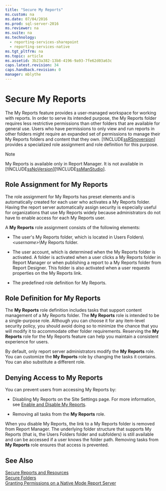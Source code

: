 ```yaml
---
title: "Secure My Reports"
ms.custom: na
ms.date: 07/04/2016
ms.prod: sql-server-2016
ms.reviewer: na
ms.suite: na
ms.technology: 
  - reporting-services-sharepoint
  - reporting-services-native
ms.tgt_pltfrm: na
ms.topic: article
ms.assetid: 3b23a382-13b8-4196-9a93-7fe62d03a63c
caps.latest.revision: 34
caps.handback.revision: 0
manager: mblythe
---
```

# Secure My Reports
The My Reports feature provides a user-managed workspace for working with reports. In order to serve its intended purpose, the My Reports folder requires less restrictive permissions than other folders that are available for general use. Users who have permissions to only view and run reports in other folders might require an expanded set of permissions to manage their My Reports folders and content that they own. [!INCLUDE[ssRSnoversion](../../Topics/TopicNameContainA/tokens/ssRSnoversion_md.md)] provides a specialized role assignment and role definition for this purpose.  
  
> [!NOTE]  
>  My Reports is available only in Report Manager. It is not available in [!INCLUDE[ssNoVersion](../../Topics/TopicNameContainA/tokens/ssNoVersion_md.md)][!INCLUDE[ssManStudio](../../Topics/TopicNameContainA/tokens/ssManStudio_md.md)].  
  
## Role Assignment for My Reports  
 The role assignment for My Reports has preset elements and is automatically created for each user who activates a My Reports folder. Having the report server automatically assign security is especially useful for organizations that use My Reports widely because administrators do not have to enable access for each My Reports user.  
  
 A **My Reports** role assignment consists of the following elements:  
  
-   The user's My Reports folder, which is located in Users Folders\\*<username\>*\My Reports folder.  
  
-   The user account, which is determined when the My Reports folder is activated. A folder is activated when a user clicks a My Reports folder in Report Manager or when publishing a report to a My Reports folder from Report Designer. This folder is also activated when a user requests properties on the My Reports link.  
  
-   The predefined role definition for My Reports.  
  
## Role Definition for My Reports  
 The **My Reports** role definition includes tasks that support content management of a My Reports folder. The **My Reports** role is intended to be a single-purpose role. Although you can choose it for any item-level security policy, you should avoid doing so to minimize the chance that you will modify it to accommodate other folder requirements. Reserving the **My Reports** role for the My Reports feature can help you maintain a consistent experience for users.  
  
 By default, only report server administrators modify the **My Reports** role. You can customize the **My Reports** role by changing the tasks it contains. You can also substitute a different role.  
  
## Denying Access to My Reports  
 You can prevent users from accessing My Reports by:  
  
-   Disabling My Reports on the Site Settings page. For more information, see [Enable and Disable My Reports](../../Topics/TopicNameNotContainA/Enable-and-Disable-My-Reports.md).  
  
-   Removing all tasks from the **My Reports** role.  
  
 When you disable My Reports, the link to a My Reports folder is removed from Report Manager. The underlying folder structure that supports My Reports (that is, the Users Folders folder and subfolders) is still available and can be accessed if a user knows the folder path. Removing tasks from **My Reports** role ensures that access is prevented.  
  
## See Also  
 [Secure Reports and Resources](../../Topics/TopicNameNotContainA/Secure-Reports-and-Resources.md)   
 [Secure Folders](../../Topics/TopicNameNotContainA/Secure-Folders.md)   
 [Granting Permissions on a Native Mode Report Server](../../Topics/TopicNameContainA/Granting-Permissions-on-a-Native-Mode-Report-Server.md)